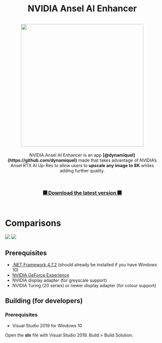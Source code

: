 <h1 align="center">
    NVIDIA Ansel AI Enhancer<br><br>
    <img src="https://i.postimg.cc/hjdC9JqW/Screenshot-4.png" width="400"/>
</h1>

<p align="center">
    NVIDIA Ansel AI Enhancer is an app <strong>[@dynamiquel](https://github.com/dynamiquel)</strong> made that takes advantage of NVIDIA’s Ansel RTX AI Up-Res to allow users to <strong>upscale any image to 8K</strong> whiles adding further quality.
</p>

<br>

<h3 align="center"> 
    <a href="https://github.com/dynamiquel/NVIDIA-Ansel-AI-Enhancer/releases/download/v1.2/NVIDIA.Ansel.AI.Enhancer.exe">🎆 Download the latest version 🎆</a>
</h3>

<br>

# Comparisons
<img src="https://i.postimg.cc/C5yFkC6p/Firefox-NBc.png"/>
<img src="https://i.postimg.cc/yYvMzXX6/Rhaenyr-BC.png"/>

## Prerequisites
- [.NET Framework 4.7.2](https://dotnet.microsoft.com/download/dotnet-framework/thank-you/net472-web-installer) (should already be installed if you have Windows 10)</li>
- [NVIDIA GeForce Experience](https://www.nvidia.com/en-gb/geforce/geforce-experience/)</li>
- NVIDIA display adapter (for greyscale support)</li>
- NVIDIA Turing (20 series) or newer display adapter (for colour support)</li>

## Building (for developers)
### Prerequisites
<ul>
  <li>Visual Studio 2019 for Windows 10</li>
</ul>

Open the **sln** file with Visual Studio 2019. Build > Build Solution.
